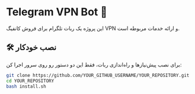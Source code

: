 # Telegram VPN Bot 🎯

این پروژه یک ربات تلگرام برای فروش کانفیگ VPN و ارائه خدمات مربوطه است.

## 🛠 نصب خودکار
برای نصب پیش‌نیازها و راه‌اندازی ربات، فقط این دو دستور رو روی سرور اجرا کن:

```bash
git clone https://github.com/YOUR_GITHUB_USERNAME/YOUR_REPOSITORY.git
cd YOUR_REPOSITORY
bash install.sh
